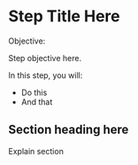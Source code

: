 # Step Title Here

Objective:


Step objective here.

In this step, you will:
- Do this
- And that

## Section heading here
Explain section
